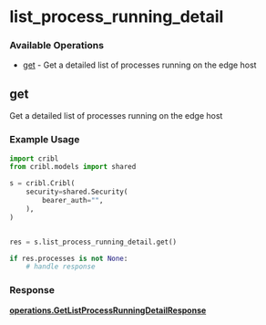 # list_process_running_detail

### Available Operations

* [get](#get) - Get a detailed list of processes running on the edge host

## get

Get a detailed list of processes running on the edge host

### Example Usage

```python
import cribl
from cribl.models import shared

s = cribl.Cribl(
    security=shared.Security(
        bearer_auth="",
    ),
)


res = s.list_process_running_detail.get()

if res.processes is not None:
    # handle response
```


### Response

**[operations.GetListProcessRunningDetailResponse](../../models/operations/getlistprocessrunningdetailresponse.md)**


